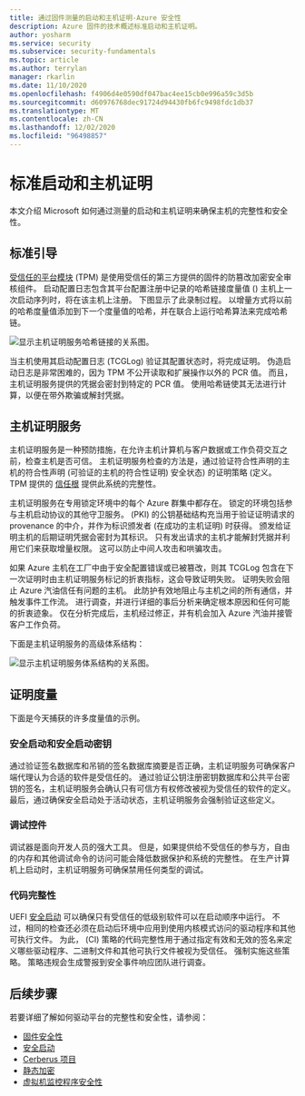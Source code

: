 ```yaml
---
title: 通过固件测量的启动和主机证明-Azure 安全性
description: Azure 固件的技术概述标准启动和主机证明。
author: yosharm
ms.service: security
ms.subservice: security-fundamentals
ms.topic: article
ms.author: terrylan
manager: rkarlin
ms.date: 11/10/2020
ms.openlocfilehash: f4906d4e0590df047bac4ee15cb0e996a59c3d5b
ms.sourcegitcommit: d60976768dec91724d94430fb6fc9498fdc1db37
ms.translationtype: MT
ms.contentlocale: zh-CN
ms.lasthandoff: 12/02/2020
ms.locfileid: "96498857"
---
```

# <a name="measured-boot-and-host-attestation"></a>标准启动和主机证明
本文介绍 Microsoft 如何通过测量的启动和主机证明来确保主机的完整性和安全性。

## <a name="measured-boot"></a>标准引导

[受信任的平台模块](/windows/security/information-protection/tpm/trusted-platform-module-top-node) (TPM) 是使用受信任的第三方提供的固件的防篡改加密安全审核组件。 启动配置日志包含其平台配置注册中记录的哈希链接度量值 () 主机上一次启动序列时，将在该主机上注册。 下图显示了此录制过程。 以增量方式将以前的哈希度量值添加到下一个度量值的哈希，并在联合上运行哈希算法来完成哈希链。

![显示主机证明服务哈希链接的关系图。](./media/measured-boot-host-attestation/hash-chaining.png)

当主机使用其启动配置日志 (TCGLog) 验证其配置状态时，将完成证明。 伪造启动日志是非常困难的，因为 TPM 不公开读取和扩展操作以外的 PCR 值。 而且，主机证明服务提供的凭据会密封到特定的 PCR 值。 使用哈希链使其无法进行计算，以便在带外欺骗或解封凭据。

## <a name="host-attestation-service"></a>主机证明服务

主机证明服务是一种预防措施，在允许主机计算机与客户数据或工作负荷交互之前，检查主机是否可信。 主机证明服务检查的方法是，通过验证符合性声明的主机的符合性声明 (可验证的主机的符合性证明) 安全状态) 的证明策略 (定义。 TPM 提供的 [信任根](https://www.uefi.org/sites/default/files/resources/UEFI%20RoT%20white%20paper_Final%208%208%2016%20%28003%29.pdf) 提供此系统的完整性。

主机证明服务在专用锁定环境中的每个 Azure 群集中都存在。 锁定的环境包括参与主机启动协议的其他守卫服务。  (PKI) 的公钥基础结构充当用于验证证明请求的 provenance 的中介，并作为标识颁发者 (在成功的主机证明) 时获得。 颁发给证明主机的后期证明凭据会密封为其标识。 只有发出请求的主机才能解封凭据并利用它们来获取增量权限。 这可以防止中间人攻击和哄骗攻击。

如果 Azure 主机在工厂中由于安全配置错误或已被篡改，则其 TCGLog 包含在下一次证明时由主机证明服务标记的折衷指标，这会导致证明失败。 证明失败会阻止 Azure 汽油信任有问题的主机。 此防护有效地阻止与主机之间的所有通信，并触发事件工作流。 进行调查，并进行详细的事后分析来确定根本原因和任何可能的折衷迹象。 仅在分析完成后，主机经过修正，并有机会加入 Azure 汽油并接管客户工作负荷。

下面是主机证明服务的高级体系结构：

![显示主机证明服务体系结构的关系图。](./media/measured-boot-host-attestation/host-attestation-arch.png)

## <a name="attestation-measurements"></a>证明度量

下面是今天捕获的许多度量值的示例。

### <a name="secure-boot-and-secure-boot-keys"></a>安全启动和安全启动密钥
通过验证签名数据库和吊销的签名数据库摘要是否正确，主机证明服务可确保客户端代理认为合适的软件是受信任的。 通过验证公钥注册密钥数据库和公共平台密钥的签名，主机证明服务会确认只有可信方有权修改被视为受信任的软件的定义。 最后，通过确保安全启动处于活动状态，主机证明服务会强制验证这些定义。

### <a name="debug-controls"></a>调试控件
调试器是面向开发人员的强大工具。 但是，如果提供给不受信任的参与方，自由的内存和其他调试命令的访问可能会降低数据保护和系统的完整性。 在生产计算机上启动时，主机证明服务可确保禁用任何类型的调试。

### <a name="code-integrity"></a>代码完整性
UEFI [安全启动](secure-boot.md) 可以确保只有受信任的低级别软件可以在启动顺序中运行。 不过，相同的检查还必须在启动后环境中应用到使用内核模式访问的驱动程序和其他可执行文件。 为此， (CI) 策略的代码完整性用于通过指定有效和无效的签名来定义哪些驱动程序、二进制文件和其他可执行文件被视为受信任。 强制实施这些策略。 策略违规会生成警报到安全事件响应团队进行调查。

## <a name="next-steps"></a>后续步骤
若要详细了解如何驱动平台的完整性和安全性，请参阅：

- [固件安全性](firmware.md)
- [安全启动](secure-boot.md)
- [Cerberus 项目](project-cerberus.md)
- [静态加密](encryption-atrest.md)
- [虚拟机监控程序安全性](hypervisor.md)